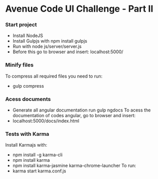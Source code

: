 # Avenue Code UI Challenge - Part II #

### Start project ###
* Install NodeJS
* Install Gulpjs with npm install gulpjs
* Run with node js/server/server.js
* Before this go to browser and insert: localhost:5000/

###  Minify files ###
To compress all required files you need to run:
* gulp compress

### Acess documents ###
* Generate all angular documentation run gulp ngdocs
To acess the documentation of codes angular, go to browser and insert:
* localhost:5000/docs/index.html

### Tests with Karma ###
Install Karmajs with: 
* npm install -g karma-cli
* npm install karma
* npm install karma-jasmine karma-chrome-launcher
To run:
* karma start karma.conf.js

